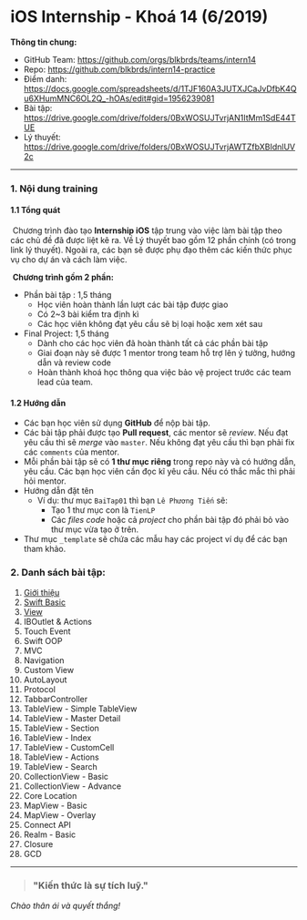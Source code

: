 # iOS Internship - Khoá 14 (6/2019)

**Thông tin chung:**

- GitHub Team: <https://github.com/orgs/blkbrds/teams/intern14>
- Repo: <https://github.com/blkbrds/intern14-practice>
- Điểm danh: <https://docs.google.com/spreadsheets/d/1TJF160A3JUTXJCaJvDfbK4Qu6XHumMNC6OL2Q_-hOAs/edit#gid=1956239081>
- Bài tập: <https://drive.google.com/drive/folders/0BxWOSUJTvrjAN1ItMm1SdE44TUE>
- Lý thuyết: <https://drive.google.com/drive/folders/0BxWOSUJTvrjAWTZfbXBIdnlUV2c>

---

### 1. Nội dung training

#### 1.1 Tổng quát

​	Chương trình đào tạo **Internship iOS** tập trung vào việc làm bài tập theo các chủ đề đã được liệt kê ra. Về Lý thuyết bao gồm 12 phần chính (có trong link lý thuyết). Ngoài ra, các bạn sẽ được phụ đạo thêm các kiến thức phục vụ cho dự án và cách làm việc.

​	**Chương trình gồm 2 phần:**

  * Phần bài tập : 1,5 tháng
      * Học viên hoàn thành lần lượt các bài tập được giao
      * Có 2~3 bài kiểm tra định kì
      * Các học viên không đạt yêu cầu sẽ bị loại hoặc xem xét sau
  * Final Project: 1,5 tháng
      * Dành cho các học viên đã hoàn thành tất cả các phần bài tập
      * Giai đoạn này sẽ được 1 mentor trong team hỗ trợ lên ý tưởng, hướng dẫn và review code
      * Hoàn thành khoá học thông qua việc bảo vệ project trước các team lead của team.

#### 1.2 Hướng dẫn

* Các bạn học viên sử dụng **GitHub** để nộp bài tập.
* Các bài tập phải được tạo **Pull request**, các mentor sẽ *review*. Nếu đạt yêu cầu thì sẽ *merge* vào `master`. Nếu không đạt yêu cầu thì bạn phải fix các `comments` của mentor.
* Mỗi phần bài tập sẽ có **1 thư mục riêng** trong repo này và có hướng dẫn, yêu cầu. Các bạn học viên cần đọc kĩ yêu cầu. Nếu có thắc mắc thì phải hỏi mentor.
* Hướng dẫn đặt tên
  * Ví dụ: thư mục `BaiTap01` thì bạn `Lê Phương Tiến` sẽ:
    * Tạo 1 thư mục con là `TienLP`
    * Các *files code* hoặc cả *project* cho phần bài tập đó phải bỏ vào thư mục vừa tạo ở trên.
* Thư mục `_template` sẽ chứa các mẫu hay các project ví dụ để các bạn tham khảo.

### 2. Danh sách bài tập:

1. [Giới thiệu](./_documents/01_GioiThieu.md)
2. [Swift Basic](./_documents/02_SwiftBasic.md)
3. [View](https://drive.google.com/file/d/1W7-qWDDkcBO5jzWcNQeLYMUQ7p0F4GN6/view?usp=sharing)
4. IBOutlet & Actions
5. Touch Event
6. Swift OOP
7. MVC
8. Navigation
9. Custom View
10. AutoLayout
11. Protocol
12. TabbarController
13. TableView - Simple TableView
14. TableView - Master Detail
15. TableView - Section
16. TableView - Index
17. TableView - CustomCell
18. TableView - Actions
19. TableView - Search
20. CollectionView - Basic
21. CollectionView - Advance
22. Core Location
23. MapView - Basic
24. MapView - Overlay
25. Connect API
26. Realm - Basic
27. Closure
28. GCD

---

> ### "Kiến thức là sự tích luỹ."

*Chào thân ái và quyết thắng!*

